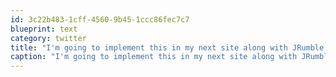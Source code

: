 ```yaml
---
id: 3c22b483-1cff-4560-9b45-1ccc86fec7c7
blueprint: text
category: twitter
title: "I'm going to implement this in my next site along with JRumble. http://www.fartcha.com/"
caption: "I'm going to implement this in my next site along with JRumble. http://www.fartcha.com/"
---
```

